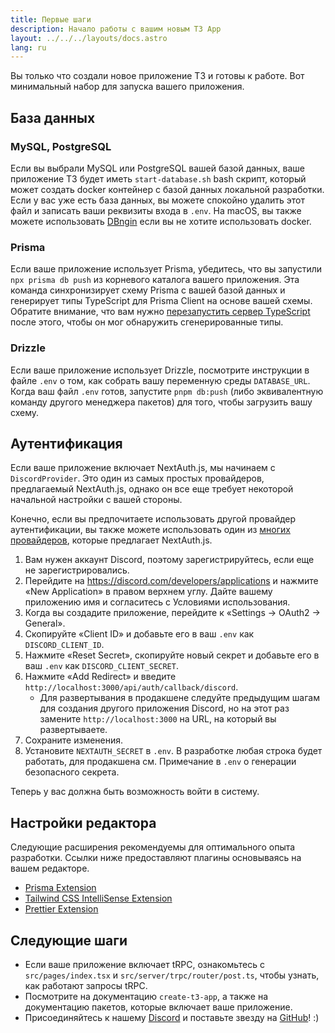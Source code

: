 ```yaml
---
title: Первые шаги
description: Начало работы с вашим новым T3 App
layout: ../../../layouts/docs.astro
lang: ru
---
```


Вы только что создали новое приложение T3 и готовы к работе. Вот минимальный набор для запуска вашего приложения.

## База данных

### MySQL, PostgreSQL

Если вы выбрали MySQL или PostgreSQL вашей базой данных, ваше приложение T3 будет иметь `start-database.sh` bash скрипт, который может создать docker контейнер с базой данных локальной разработки. Если у вас уже есть база данных, вы можете спокойно удалить этот файл и записать ваши реквизиты входа в `.env`. На macOS, вы также можете использовать [DBngin](https://dbngin.com/) если вы не хотите использовать docker.

### Prisma

Если ваше приложение использует Prisma, убедитесь, что вы запустили `npx prisma db push` из корневого каталога вашего приложения. Эта команда синхронизирует схему Prisma с вашей базой данных и генерирует типы TypeScript для Prisma Client на основе вашей схемы. Обратите внимание, что вам нужно [перезапустить сервер TypeScript](https://tinytip.co/tips/vscode-restart-ts/) после этого, чтобы он мог обнаружить сгенерированные типы.

### Drizzle

Если ваше приложение использует Drizzle, посмотрите инструкции в файле `.env` о том, как собрать вашу переменную среды `DATABASE_URL`. Когда ваш файл `.env` готов, запустите `pnpm db:push` (либо эквивалентную команду другого менеджера пакетов) для того, чтобы загрузить вашу схему.

## Аутентификация

Если ваше приложение включает NextAuth.js, мы начинаем с `DiscordProvider`. Это один из самых простых провайдеров, предлагаемый NextAuth.js, однако он все еще требует некоторой начальной настройки с вашей стороны.

Конечно, если вы предпочитаете использовать другой провайдер аутентификации, вы также можете использовать один из [многих провайдеров](https://next-auth.js.org/providers/), которые предлагает NextAuth.js.

1. Вам нужен аккаунт Discord, поэтому зарегистрируйтесь, если еще не зарегистрировались.
2. Перейдите на https://discord.com/developers/applications и нажмите «New Application» в правом верхнем углу. Дайте вашему приложению имя и согласитесь с Условиями использования.
3. Когда вы создадите приложение, перейдите к «Settings → OAuth2 → General».
4. Скопируйте «Client ID» и добавьте его в ваш `.env` как `DISCORD_CLIENT_ID`.
5. Нажмите «Reset Secret», скопируйте новый секрет и добавьте его в ваш `.env` как `DISCORD_CLIENT_SECRET`.
6. Нажмите «Add Redirect» и введите `http://localhost:3000/api/auth/callback/discord`.
   - Для развертывания в продакшене следуйте предыдущим шагам для создания другого приложения Discord, но на этот раз замените `http://localhost:3000` на URL, на который вы развертываете.
7. Сохраните изменения.
8. Установите `NEXTAUTH_SECRET` в `.env`. В разработке любая строка будет работать, для продакшена см. Примечание в `.env` о генерации безопасного секрета.

Теперь у вас должна быть возможность войти в систему.

## Настройки редактора

Следующие расширения рекомендуемы для оптимального опыта разработки. Ссылки ниже предоставляют плагины основываясь на вашем редакторе.

- [Prisma Extension](https://www.prisma.io/docs/guides/development-environment/editor-setup)
- [Tailwind CSS IntelliSense Extension](https://tailwindcss.com/docs/editor-setup)
- [Prettier Extension](https://prettier.io/docs/en/editors.html)

## Следующие шаги

- Если ваше приложение включает tRPC, ознакомьтесь с `src/pages/index.tsx` и `src/server/trpc/router/post.ts`, чтобы узнать, как работают запросы tRPC.
- Посмотрите на документацию `create-t3-app`, а также на документацию пакетов, которые включает ваше приложение.
- Присоединяйтесь к нашему [Discord](https://t3.gg/discord) и поставьте звезду на [GitHub](https://github.com/t3-oss/create-t3-app)! :)
